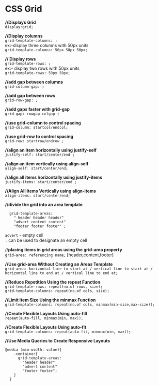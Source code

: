 # CSS Grid

**//Displays Grid**<br/>
```display:grid;``` 

**//Display columns <br/>**
```grid-template-columns: ;``` <br/>
     ex:-display three columns with 50px units<br/>
        ```grid-template-columns: 50px 50px 50px;```
  
**// Display rows**<br/>
```grid-template-rows: ;``` <br/>
     ex:- display two rows with 50px units<br/>
         ```grid-template-rows: 50px 50px;```

**//add gap between columns** <br/>
```grid-column-gap: ;```<br/>

**//add gap between rows**<br/>
```grid-row-gap: ;```<br/>

**//add gaps faster with grid-gap**<br/>
```grid-gap: rowgap colgap ;```<br/>

**//use grid-column to control spacing**<br/>
```grid-column: startcol/endcol;```<br/>

**//use grid-row to control spacing**<br/>
```grid-row: startrow/endrow ;```<br/>

**//align an item horizontally using justify-self**<br/>
```justify-self: start/center/end ;```<br/>

**//align an item vertically using align-self**<br/>
```align-self: start/center/end;```<br/>

**//align all items horizontally using justify-items**<br/>
```justify-items: start/center/end ;```<br/>

**//Align All Items Vertically using align-items**<br/>
```align-items: start/center/end;```<br/>

**//divide the grid into an area template**<br/>
```
  grid-template-areas: 
	" header header header"
	"advert content content"
	"footer footer footer" ;
  ```
```advert``` - empty cell <br/>
```.``` can be used to designate an empty cell<br/>

//**placing items in grid areas using the grid-area property**<br/>
```grid-area: referencing name;``` [header,content,footer]<br/>

**//Use grid-area Without Creating an Areas Template**<br/>
```grid-area: horizontal line to start at / vertical line to start at / horizontal line to end at / vertical line to end at;```

**//Reduce Repetition Using the repeat Function**<br/>
```grid-template-rows: repeat(no.of rows, size);```<br/>
```grid-template-columns: repeat(no.of cols, size);```<br/>

**//Limit Item Size Using the minmax Function**<br/>
```grid-template-columns: repeat(no.of cols, minmax(min-size,max-size));```<br/>

**//Create Flexible Layouts Using auto-fill**<br/>
```repeat(auto-fill, minmax(min, max));```<br/>

**//Create Flexible Layouts Using auto-fit**<br/>
```grid-template-columns: repeat(auto-fit, minmax(min, max));```<br/>

**//Use Media Queries to Create Responsive Layouts**
```
@media (min-width: value){
    .container{
      grid-template-areas:
        "header header"
        "advert content"
        "footer footer";
    }
  }
```
